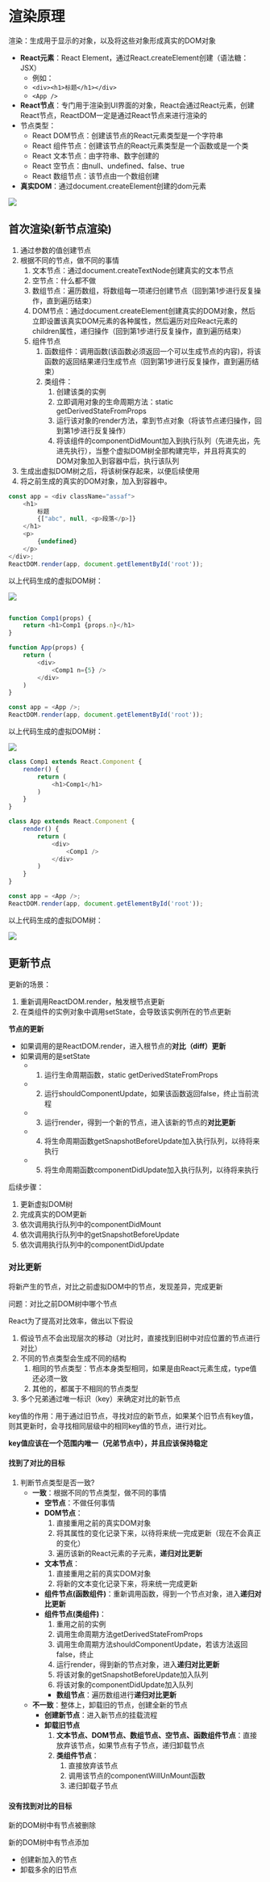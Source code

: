 # 渲染原理

渲染：生成用于显示的对象，以及将这些对象形成真实的DOM对象

- **React元素**：React Element，通过React.createElement创建（语法糖：JSX）
  - 例如：
  - ```<div><h1>标题</h1></div>```
  - ```<App />```
- **React节点**：专门用于渲染到UI界面的对象，React会通过React元素，创建React节点，ReactDOM一定是通过React节点来进行渲染的
- 节点类型：
  - React DOM节点：创建该节点的React元素类型是一个字符串
  - React 组件节点：创建该节点的React元素类型是一个函数或是一个类
  - React 文本节点：由字符串、数字创建的
  - React 空节点：由null、undefined、false、true
  - React 数组节点：该节点由一个数组创建
- **真实DOM**：通过document.createElement创建的dom元素

![](assets/20190725-01.png)

## 首次渲染(新节点渲染)

1. 通过参数的值创建节点
2. 根据不同的节点，做不同的事情
   1. 文本节点：通过document.createTextNode创建真实的文本节点
   2. 空节点：什么都不做
   3. 数组节点：遍历数组，将数组每一项递归创建节点（回到第1步进行反复操作，直到遍历结束）
   4. DOM节点：通过document.createElement创建真实的DOM对象，然后立即设置该真实DOM元素的各种属性，然后遍历对应React元素的children属性，递归操作（回到第1步进行反复操作，直到遍历结束）
   5. 组件节点
      1. 函数组件：调用函数(该函数必须返回一个可以生成节点的内容)，将该函数的返回结果递归生成节点（回到第1步进行反复操作，直到遍历结束）
      2. 类组件：
         1. 创建该类的实例
         2. 立即调用对象的生命周期方法：static getDerivedStateFromProps
         3. 运行该对象的render方法，拿到节点对象（将该节点递归操作，回到第1步进行反复操作）
         4. 将该组件的componentDidMount加入到执行队列（先进先出，先进先执行），当整个虚拟DOM树全部构建完毕，并且将真实的DOM对象加入到容器中后，执行该队列
3. 生成出虚拟DOM树之后，将该树保存起来，以便后续使用
4. 将之前生成的真实的DOM对象，加入到容器中。

```js
const app = <div className="assaf">
    <h1>
        标题
        {["abc", null, <p>段落</p>]}
    </h1>
    <p>
        {undefined}
    </p>
</div>;
ReactDOM.render(app, document.getElementById('root'));
```

以上代码生成的虚拟DOM树：

![](assets/20190725-02.png)


```js

function Comp1(props) {
    return <h1>Comp1 {props.n}</h1>
}

function App(props) {
    return (
        <div>
            <Comp1 n={5} />
        </div>
    )
}

const app = <App />;
ReactDOM.render(app, document.getElementById('root'));
```

以上代码生成的虚拟DOM树：

![](assets/20190725-03.png)


```js
class Comp1 extends React.Component {
    render() {
        return (
            <h1>Comp1</h1>
        )
    }
}

class App extends React.Component {
    render() {
        return (
            <div>
                <Comp1 />
            </div>
        )
    }
}

const app = <App />;
ReactDOM.render(app, document.getElementById('root'));
```

以上代码生成的虚拟DOM树：

![](assets/20190725-04.png)

## 更新节点

更新的场景：

1. 重新调用ReactDOM.render，触发根节点更新
2. 在类组件的实例对象中调用setState，会导致该实例所在的节点更新

**节点的更新**

- 如果调用的是ReactDOM.render，进入根节点的**对比（diff）更新**
- 如果调用的是setState
  - 1. 运行生命周期函数，static getDerivedStateFromProps
  - 2. 运行shouldComponentUpdate，如果该函数返回false，终止当前流程
  - 3. 运行render，得到一个新的节点，进入该新的节点的**对比更新**
  - 4. 将生命周期函数getSnapshotBeforeUpdate加入执行队列，以待将来执行
  - 5. 将生命周期函数componentDidUpdate加入执行队列，以待将来执行

后续步骤：
1. 更新虚拟DOM树
2. 完成真实的DOM更新
3. 依次调用执行队列中的componentDidMount
4. 依次调用执行队列中的getSnapshotBeforeUpdate
5. 依次调用执行队列中的componentDidUpdate


### 对比更新

将新产生的节点，对比之前虚拟DOM中的节点，发现差异，完成更新

问题：对比之前DOM树中哪个节点

React为了提高对比效率，做出以下假设

1. 假设节点不会出现层次的移动（对比时，直接找到旧树中对应位置的节点进行对比）
2. 不同的节点类型会生成不同的结构
   1. 相同的节点类型：节点本身类型相同，如果是由React元素生成，type值还必须一致
   2. 其他的，都属于不相同的节点类型
3. 多个兄弟通过唯一标识（key）来确定对比的新节点

key值的作用：用于通过旧节点，寻找对应的新节点，如果某个旧节点有key值，则其更新时，会寻找相同层级中的相同key值的节点，进行对比。

**key值应该在一个范围内唯一（兄弟节点中），并且应该保持稳定**

#### 找到了对比的目标

1. 判断节点类型是否一致?
    - **一致**：根据不同的节点类型，做不同的事情
        - **空节点**：不做任何事情
        - **DOM节点**：
            1. 直接重用之前的真实DOM对象
            2. 将其属性的变化记录下来，以待将来统一完成更新（现在不会真正的变化）
            3. 遍历该新的React元素的子元素，**递归对比更新**
        - **文本节点**：
            1. 直接重用之前的真实DOM对象
            2. 将新的文本变化记录下来，将来统一完成更新
        - **组件节点(函数组件)**：重新调用函数，得到一个节点对象，进入**递归对比更新**
        - **组件节点(类组件)**：
            1. 重用之前的实例
            2. 调用生命周期方法getDerivedStateFromProps
            3. 调用生命周期方法shouldComponentUpdate，若该方法返回false，终止
            4. 运行render，得到新的节点对象，进入**递归对比更新**
            5. 将该对象的getSnapshotBeforeUpdate加入队列
            6. 将该对象的componentDidUpdate加入队列
            - **数组节点**：遍历数组进行**递归对比更新**
    - **不一致**：整体上，卸载旧的节点，创建全新的节点
        - **创建新节点**：进入新节点的挂载流程
        - **卸载旧节点**
            1. **文本节点、DOM节点、数组节点、空节点、函数组件节点**：直接放弃该节点，如果节点有子节点，递归卸载节点
            2. **类组件节点**：
                1. 直接放弃该节点
                2. 调用该节点的componentWillUnMount函数
                3. 递归卸载子节点

#### 没有找到对比的目标

新的DOM树中有节点被删除

新的DOM树中有节点添加

- 创建新加入的节点
- 卸载多余的旧节点